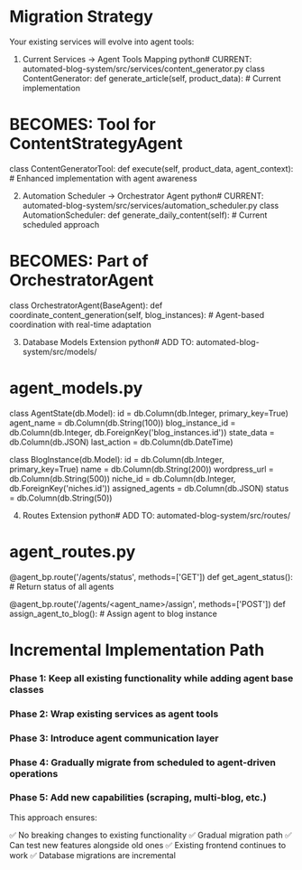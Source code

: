 
# Migration Strategy
Your existing services will evolve into agent tools:

1. Current Services → Agent Tools Mapping
python# CURRENT: automated-blog-system/src/services/content_generator.py
class ContentGenerator:
    def generate_article(self, product_data):
        # Current implementation
        
# BECOMES: Tool for ContentStrategyAgent
class ContentGeneratorTool:
    def execute(self, product_data, agent_context):
        # Enhanced implementation with agent awareness

2. Automation Scheduler → Orchestrator Agent
python# CURRENT: automated-blog-system/src/services/automation_scheduler.py
class AutomationScheduler:
    def generate_daily_content(self):
        # Current scheduled approach
        
# BECOMES: Part of OrchestratorAgent
class OrchestratorAgent(BaseAgent):
    def coordinate_content_generation(self, blog_instances):
        # Agent-based coordination with real-time adaptation

3. Database Models Extension
python# ADD TO: automated-blog-system/src/models/

# agent_models.py
class AgentState(db.Model):
    id = db.Column(db.Integer, primary_key=True)
    agent_name = db.Column(db.String(100))
    blog_instance_id = db.Column(db.Integer, db.ForeignKey('blog_instances.id'))
    state_data = db.Column(db.JSON)
    last_action = db.Column(db.DateTime)
    
class BlogInstance(db.Model):
    id = db.Column(db.Integer, primary_key=True)
    name = db.Column(db.String(200))
    wordpress_url = db.Column(db.String(500))
    niche_id = db.Column(db.Integer, db.ForeignKey('niches.id'))
    assigned_agents = db.Column(db.JSON)
    status = db.Column(db.String(50))

4. Routes Extension
python# ADD TO: automated-blog-system/src/routes/

# agent_routes.py
@agent_bp.route('/agents/status', methods=['GET'])
def get_agent_status():
    # Return status of all agents
    
@agent_bp.route('/agents/<agent_name>/assign', methods=['POST'])
def assign_agent_to_blog():
    # Assign agent to blog instance

# Incremental Implementation Path

### Phase 1: Keep all existing functionality while adding agent base classes

### Phase 2: Wrap existing services as agent tools

### Phase 3: Introduce agent communication layer

### Phase 4: Gradually migrate from scheduled to agent-driven operations

### Phase 5: Add new capabilities (scraping, multi-blog, etc.)

This approach ensures:

✅ No breaking changes to existing functionality
✅ Gradual migration path
✅ Can test new features alongside old ones
✅ Existing frontend continues to work
✅ Database migrations are incremental